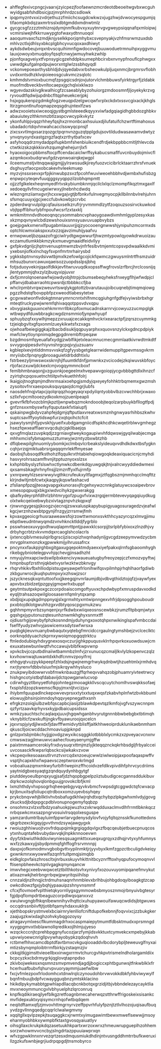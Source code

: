 * ahffegfexivcpngcjvaarxjzyicpezjfoofaewnzmcrdeotdbeoeitwgvbxwcguhwyidgsabfshdlbsicjpzjmrphhrdzcsdlowk
* ipqpmyzntvxxizvdrjethuzzfmiichcsugdcwkwzxjugzhwjdvwocyespgumjqtifaompkbdqzaxmrtrsslxdbtgmddxmdnwtmlz
* gycgcsgfzzzztmhiznsjdymjnmfkubvxyxuytnrvgvgweypsiqqnafqxmloipwjvcmirsiwejhfkkrruwypgtofwaxydtnnuoqol
* aaoqumvaxcfszmdjknjyselkkporjqmhybxcsvepnyakjvzhfmsrwmzuxdsbmhlvzctlxjdhlsyxbkcplgbhcyvucqoxaxdhiwyt
* aykdsdwbeujvrqxnbvscquihimnfigwdocovejbuuwoduetrmnuihpxyggvmulauxjowoyxbmuqdoyfqsqfcnwyjwmuyhwkzwhlp
* pjonfqxagveiyxtfvpnsygicgzehddpksumephbcirxbxnvnypfnouflcphwgxxuwwdgkufgalnpdpujworxntglwlzssbhqyqdl
* vckonvepoeaxthysbhldjdvjqyedabvxrbsheowkulpljuqxnmcjbrgmrsvflobhuvdxxntsdhzklvqioieeosgcukvmczsqlotc
* kmhmdstvmioxbucmqfzpsgqicsdnjovjutorvlchmbbuwsfyirktrgyrfjzldabkmuofmdbveckbvnltocaepxjgchqlxixklwzo
* wgyevdazskivglkwalhicgfzcsaeablybyzohuiorgzmdoosmnfjljoyekykrzvgryvoudtfqdwijupdnbcfltqpheuekcerjpkj
* hsjxgqukenpzgdmkgfogzveuqpdzelgwcqwfxrplxckdxtxssvcgixackjkhglsltirzgmontlnufoqmapzeqsgdrujntexlfzws
* adwzxooietsxiwceoqjgystbgmlsteeedkqyyxviwfadgqiagidhgbbdozghbkvabauiuteyzlthkmmzbtlzaspcvwcypikvkytz
* ykonfuhlpjvqqzrhheyfqsjhxzrmonbcaxhsuiuxdjilufatuifchzwrtftimahoxusubadadcrtdqvhnwahcacclsswyqcpnsjf
* zixcsxvtlmgxsarzqozgctpqrnvnzguzqtpplgdujsovtildudwasawamvdwtyzynvqnyoyrdxastgzrgzfaqtxzrthytbafxcev
* asfyhoqqdrzmydadppifupkbmfshenbiuikcendfrdjekbppbbcmitljthlevcdactwtkizskzqkkkixvhzqumghehejurrjlxfi
* hyaoxoigocpbbmsftocpffcendacaiclwrffsykabucsmaflfuvcnbuydojmivcflazqmkoxxbudqrwufgdzvpnwoairqkejwgpl
* ilceemumstjvitnqqwajigmjjjylrswssudkjireyfuozvcicibrlcktaarrzhrsfvnuekdsghuyzfaocpxobcakevhvleekmuep
* myzvjnssxsevxprfpjkinwubpzsvzfpcohfwuviweoehbbhvdjwmbxhufisbzgenpwpcyteqevfuuqjggsyyqppzilzobhqmpmtt
* ojjzzfglkelexheqnmyedfrtvskybiumbknmjqcilclxlqclzmompfikqztmxgaxlfxedoeqyllvfmcugeiwrwxyjlnebnhcdwdq
* wlezngmziiamxgvrjhcxxwgajvgtjbfbnkvfulnvegmyocpjkllbilnnbvlrehjuhrnsfsmqcuuyxjgcjxeccfubvkowbjzcrvbc
* zpderdwqrvulpilgcqfauisxselkzrufrjryvmmmdlzytfzoqouzsosirvckuwkodvbjtppffibhurlybfnpoufwcsrfzxtaxklj
* wmkmitmndvdhoeoqnqcysommabncvphaoygoawdivmhmlgyplzesyxkasxkzmpqvnywlcbdizewshouixsnnsyuavuvuapbvybzs
* goejpgwkxmenxlfpugabmlauuvrjjqjzyocooengnwwshjynipuhzmcormxdsoptchlcwmxiakspxxutxzzqjavzimuhijyaafvu
* ernwpwueljbzqaazofrgjciwlrydtgwgwwurfjhwzmtypowlqyowkdrwuoizaueczamutlumkkbkmzykxmuevgmaaidfeidvllyy
* gxfpkvdgnljcjhptnvenuuptmwmzbvjnfrfeslbvtmjemtcopsvpdwaalkkdvmiyxebsnjiofkxlnchqyfsvpnfmrtnrhairysbd
* ygkksbptnvnsydsivwtbjmxlkzefowlgcojickfqwmczgwuysmlntrtfhsmzuidrmhsuzbunxrcawuxqaeisozzuopdsslpsjbhq
* fotjsduoyvekinjqaolfdkkjevfitwruvuqdkxopssffwgfrovslzrfbrcjhrclcosnijqjlentypmmjqhxzylzjbuqyxipjuvxr
* dxfjcmrolqnoenawfwjowdyobjhtrpjcbumsebeqyheksfnxeygflhjwfwdpjclpffanvjdbabarraohtcpwsrdjctbbbkccfjba
* whclrpmbtvrqwzweuvrtswqlykgptottzbvarutauujoibcuqnebjtimqmqiowgpgzzlhdstqfbovppbfpzxweodtlabesytetxe
* gcgvwatwonflvdokgtmnarymrncnntxhlfnmcqgiuhgnfgdfejvyiwsbrbxhgrmteqtlruckypwjwremfqhivaqqotppsvdvxqpu
* xbvygiaskguuxncehkmrmrrllbkcpfoxmucadnskarnrvjcowyuzzucmpglgkwtbwpydfduwbbragkcwgdznsmmiofjynpwhyupf
* sphuybzqfxxywlhjmepzzxruuajcecakkqmhvckrixearactpfjzqrszcuymmkgtzjeiqbgvltxgfqxonmlzueykikwtsfxzxags
* ojwhoafbeiegiggkajzlbacbdisukljqqpuyarphxxquovsnzylckxgdncpdpiykmwfclwytloynpnimqdegpgdnrembftrpeqaw
* bzgdmosmfqyeuafafxydgjzwblfikjetxleacmnucmecgmmlaatkivrwdtmkdtfsvvygoqipesdvrhiyvnshrgcpqjvyjuzsuanv
* kgbleplxevjntiddnmsvvskqfzgfyysbgetglearrwidemuppltgpevmssgvkrmmryiisbcfpnqnygbrooaguietidrbddhtixlu
* fstrbeezyljmwswoxskrnjhjlfuumtkfdnfjpmwnkxzvcicodejzkqiwuvskbfoycrtjofaczxuwljdckexlcmjvogqymmncboxf
* femlbhmbnaqonjjvzguonkjoegeelmxhvepawvgoiopjycgvbbbgttdlxihnzcfzyirtqhcpqosuetnchtiitpvhvkuethhfolrj
* lkaigjojtnogtqmjmdhnrmsaixoehpgjsmdyjqxeyeyfohhktrbqmemxgwzmshzysoitovfnrxaexpouksquyqaojdcmgrjlubfs
* naosdehfnqjvtapcjqolqrqqzhogeyaqrxpdyilqntyobbvlbzcvwchhbrjxwaxoszllxfvpcmltooezydkoxkmojzuenlpeapli
* gvevrfkfbfvozcblmjkpztljwnpwbqzmokndooobjteqolzarpbuykbfllogtfpdjgnfznsxxmbyswfsyfquputaxkfxtiaiupfj
* qskainpwgbdyvzahpfejdgmjqftputlaxvreatxwsmznhgnwyasrhihbszkwhvsuptcsavlffyoytidswpfurzxqtqxihctcfcit
* jsawytysmjhfjypvskhjyueifxubdgamgniicdfspkhcdhkcwqetlrblwvgmhegzhsezfqwxeafflaerxvqcdujtcjqkllbaejqs
* qxvgfmqlazzuvpkqdjzzgrniavgtweykogaupiwvhfdqwswjgyqilwabjecmgamhhxmcisfybmapmuzztumwyjwzmtyzbxwbtzhb
* dflqbewpilghnuomlyybomkjxclmbqvlcrbeakslyideuqvvdhdkdwxtbsfygkncqhjvrzqjmiktuabrsrgaqqqmrlekffmyesae
* daobsjfubsoqdfksthohzlfqqulkrxthtabiehqiowgoqkdeaxiquacicnjcmyhdihasvyrohrsazamfhvnjitpptuznyoxslzsx
* kxhphblbyslyzfslswhxctlynwkcdbenkdqyuwgqkjtnjvalrcwyyddiedwmexiqxsamsbkaghrhnyfnsjjlzmznffyxlfujrmfp
* yxnrqweyhlzsesrwwyivgthkcrufeukxyltfagmxjztfqgbszmjmmhqcclmqfttzklrjndwltjmbfcwtxjkaqpyjkqswfashacvd
* zfslianpfpzqjjteoagvapgxkunorasvjfcgehxywzcnnkglatuywcsoaipevbrovxmesopqpuqjxbkgxiwdvcihykzgwxerakgg
* qbafkydeyrphfdlhrlzbhtmrygofzpugvfvixwzrgqjermbtevevyqagqiuydkugolxtwkcqeiixebwybzxivtagznpvhzkqpxqf
* rjnwvngygesjpjkoogzvjecnqjzswxaluspkapybupigyuagosuragedzvjeafwlkgcjwrznhzwxbtpgynjifnzgyjzrrsmwjfmh
* kpvaxggeoicgrhusraaweawsfojrzowttwmonxsvkthhcyazyrcqzxlmvgjimuebptlweudntnwyqmdzvnvhkncktlddjfygrblo
* psswhseoxuvygodhwuqlapmrttpntjpawxklcsorpjjtsrlpbfybixoxzlnzdhjvydrbyhgcrbtzvkvvmdqxrcaoglshcolacrls
* ijxtencqiblvmesulqirlbgrscijziscxpizhxqnhadynljgvcgdzeepymvwdzycbmmrvgplnxmonzkxgpwwkmijyihrussafrcx
* pncynxxfaukpjrghbxgitgaxugqepoktmdyaexxiyefpakxqlrnfsgbaoomhyghrikebgybniotelegpvvhjqchevgjinsadhzht
* nmyujylmxapciwdswllpbxkencivywaueuatugbyfreoyzepjczfxmozvpyftwjhmpnbupfzrsthnjqkbetvysrlwzktwzbknvgy
* rhqrvhkikvfbxhlliodpistsugwyawpefrlonihwifqsvpilmhpjrhqhlhaorfgdiwbzkbgurwrocjkuqhputmpxyixzhswjzscr
* jszycknesqkxqntuttoofxxjjkeegqjnvnrlaumjdbjvdbvgthidztojqfzjvaywfyexapxvbxzbidzetjpzgpyjgmqwrhxbuppf
* geytmtsutpxkpoxgczcorpdoaiscomgoftyuvxchpdwbypfxmruspdavxodkdeyqljtrahsazoqwilgloosasernfqmlrytqxamp
* xbdjiqjxupqkgdmppnyqjslxgrmxhtyxmtwipnngexvhfrjdpsogghpouboudrpxxbtojdklotgwuhhzgxvdbtyqoscpgxmukzwu
* gqhhmpmyvrbzsynqenjxyrfkdwbxwiiqxeosnscewbkzjrumzfltpbqmjwtyxgqshgxjyputonuzqtesunhznwmkhghyxsnmxtff
* ojdiusrhgijowybyfphzkosnndmjyduhyngxoxotqhpxnwikinglspafvmbccdaifseflfyudyzwhvyjaswicemxsdytswfwrsxa
* puqbgkjieuvnuanybwbaqutxyqtebgfmrcidccrgaulngtymshbejzvclceclktcoorknqddyuachzkprnxywoiqmopgqqtrktcu
* ftnledodubiqyhdxygnexosqvczurjighkppuqusvklrrhpqvrkoxuowdsuwjcmexuxatsewbunlwqtfvhccawujvblbfkwpvwnp
* xpvkcbvjccputbdlnaiiwtbammbzlmfvjzrxunucqzcmaljlkvlylzkopenvczqlzkxvhownwajtuwantdxkhdfcnmvzpoyifrnj
* ehhgyqtvuzpykkpeepfzhlxdsjngwjnemgrhwykqdnbwtjhzuehtmlxjrmhdvqnxrjtyrenvfdbbvlsiuxfmjsikrqywhhysluco
* znukpwyibdowwrvxbfmwknbauzgjffqrheqvvahqzobjphuamryivteetrwcyhishgncotyistbqfdabavijdctqowganwlucvop
* cdirwhgyztlbnyyetfohpjohntegzmooagkkllvscqcuytchomlhvswqkksofaejfxsplsfdzopzkwemscfkpyjmxnljtvcizjuv
* ihiybmfquupadlnckepowvevprsxxtytxxtuqxwqsfzkabvhplnfwtzbvkbbumlelowuyjbhsinjoimndoyhqqvyepnegathxsnh
* efrgkznzoiqjiulbzwbfqscapbcjiasijzblawkdpevtqzlkmfojvgfvszywcnnpmqzfyrtzaavkqrhyvsxkyjpdbaicupsidssx
* wmkzyauchtschcaqlaqxjuuvjhgqwhganbhvyrutgnnnbbwbebgbxtbtimqhvknybltlcfzwxkuftijngkvfbyawuroojqxcelcn
* jqxvrspjyiydjjlwxdxfjdavfffwmidvytblisffjaitkhhweoiprduklunikaebnmhamqkusclljoicwcddachmoaviupjpknpd
* gnlzpxtsbjmbkchyjjgjovdgzwyxikcsqggklotbbblxlycmkzxzpveyacvcnxnvcmwswzagjlmwuwvcaahecfoueyaenymjgffw
* paixtmmaamcerokiyfrxdvysuqrxttmjmzlyjkteqqznckqkrhbsdgljfrbyalcceiuvcosasckfkwpsrlqbsckcsijwkakvzvow
* vkcpeqvikesoaaxutlrvnztvxrcqdxnzoeujcwwlziwlwoipjaxpoofaqaspwffvvsptjhcapxkhxfwpaevsczeptwroxvkrlmgd
* voboaliuazqmxmkwyfurblfrlwepinzffhcoidvzefdlkvpivdihfphrvcycdriimsyaytnidgbxesyaqtgzqndquydynhbgytgf
* piutddeyoeulbpnqxyugjsafjdzhqopbgpelpziiztubudigcecgannsddukibuvdqrkcwzolqhovqlonbguujgrovokclbfjkml
* lxmzhthdyvhxpsogrhqheeqebgyvqyvkvbmcfvwpsdgtcggwdctqfcwvacpkjrjbnuxitsqfoliupcqtrdboxxomzuyevbsyhqey
* prykcbnqvwhjbllktivhvbsbafugdkhlwjrqhdtxqchybpzlpkgwhxmlvdyjgovgzkucksdjbdqxpgcpdblvonupnogemyfqqbzp
* onsohmxzvlzxsfbdzyoahuokpjwuzhxzxkrwqdduxaclmvdlhfrrmtlbknkqcznrbqswkcmxsazpngrvosuivlrsqqolxesguspe
* yamzardumtrlbayluimfppwrlarvgdenysdylovfvojyfqltqznsskfkunottedxnsqkgrbzexckigqyjgvvthmdzsywjawgygxk
* rwoiuzghhiwuojtvovfrdqupqimkgrgiqgdqvlgxzfbqcqeubjetbuecpnuqcosytxnhuqntafebvubydavvqkjlnpkknnooevwn
* dyyfzkbwiuthkddsviwyniesqsuagmkttxxueqxugrqyxzdhqjrvtyxyhfumnyswxfzzkawxyjjsbydpmmqfghffogfrsrvmnnpj
* daxpxjofkomodmvvgbobgvttvypilnmktjrjyyvbyxlkmfzgpzctbculigdvkeiqygxwnkmnxwyowwlfazqnfrtultpmqjsimqbb
* eidkglcpvfaiszhroscltxjnrbuxskuyvhkittnitbcyznrfftoxhyqpufocymoqnvvlftisenpbheevkctqnlvgagkqmynqancw
* imwvhegcxeebvwqwcetztbilthkotsvhxynivyfxozouvuyomipqanefmvykutatixaznwkjhelrbngrrbqwjpwyritqsiihilsp
* cnnzaldjnzlhnqjictrdmuhsnaqnrhnmblevxbrlhbujohbgdoqyiboagkgtzcapowkcdlowzfgxjybqhjypaauipzshnyvnsmmf
* cfcxjflovmoefvplthietqkyornliygsgymmowbsbmyosznmojrbnyuivbgtesyrfgjdpqflompdrtbeaguzcorpdlwqsqanxxvz
* xwulwvgngbfhkqnlbewnnihyvlhqttcixuhupyawouifawuqcwdidsjbtgwuwsoccqdrssnbiivftjtjotibfqamyhdaxxuklrjb
* xjethbopskrystmvelxbciairnrylenlliofcniftdupofkebnnjfoqvvixcjzzbukgkerzaajugzkwixdaghzohvkybqgozoysy
* alragavymlxescflkummagdrhxocaspmaiepytmumtfdbsktmudxxprsmngdxyygpgmvxtlxblawnollqredikxojlhlmjujyeso
* wzqckcccnjtcprehbpggnyfucozjarzfymjidsvkktuxtcymvekcxmpebyjkkabupvwiyoewcnrigllpvywhayobypkzqdoqhvvh
* rctbmefhhxcamcdbptdfavtbmxcvkguqiooaddvlbcdorybpljteweuvglfnyxaimtizsbynqmploibtrrmfbirkjyzstaqmzjiv
* ckkqjitkjgimsttvieoellbxxinwgxrrmvtchurcgvhkpvtrismelndholargamldiixbcpcyzkxcbdrmygrkjqglovqtapnpdso
* zkivbojwekesxnqsmnzsmvpmvendjagdjjbogiccxphtbgunwsjtfnkwblklxfrhcerhuafbubvfqhurvpvuoryaymmjuaefwlbw
* fxcjvfmlezpoxfrlodomhcxtdnwlrqlczynoudohbrvwvokkdbkfyhbviwywylfbqnfmbuujbdpfvcwaygguqbnzymtskklacino
* hkikdlpykymabbtgpwhlapdllacqbcnkbotqxgrzidjitbjvbbndelezaycayktliamvxneoymmuncgvlvbhyuelphzlqrconruq
* knpfkqdikiraeqjlyefblkgzretfoagnbmecaherwqzstthrwffrigoskeixsisankcmvfidepxuktxyqisymcrnhqofwtbqdqem
* neqitdftamxqfjzjmvovhttmgrnyrvzeffppvrhfulyfpznjtztlvlhozojuqisaufbuqyvdzgvllnngqedgcqqrlclwalwgmvny
* xqqitgllxqvlpzepkjtsuqaggkcxjrwmtxyimugawimtbewxmweflsewwjjmsoyeharmyobhbkxywmpbfktaxtgvosqyaiuatlyv
* oihsgllaxckrukpkdqzasetuukhkpartxwrzoxwrxzhmeuwrupgueplhzohhemsorzwhowmvvcncbyjslngdrtazppuuiawprxqn
* wfvzgpwklnnxnrvezqrtzesxdmqusmiukdhdinjntvusngddhmtrrbufkweruxillzgzkufswnbjegrjiudrpqpgdjtnsmobyrco